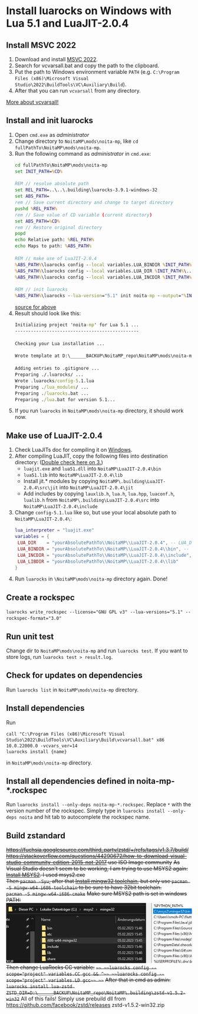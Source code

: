 # Install luarocks on Windows with Lua 5.1 and LuaJIT-2.0.4

## Install MSVC 2022
1. Download and install [MSVC 2022](https://visualstudio.microsoft.com/de/downloads/#build-tools-for-visual-studio-2022).
2. Search for vcvarsall.bat and copy the path to the clipboard.
3. Put the path to Windows environment variable `PATH` (e.g. `C:\Program Files (x86)\Microsoft Visual Studio\2022\BuildTools\VC\Auxiliary\Build`).
4. After that you can run `vcvarsall` from any directory.

[More about vcvarsall!](https://learn.microsoft.com/en-us/cpp/build/building-on-the-command-line?view=msvc-170#developer_command_file_locations)

## Install and init luarocks

1. Open `cmd.exe` as *administrator*
2. Change directory to `NoitaMP\mods\noita-mp`, like `cd fullPathTo\NoitaMP\mods\noita-mp`.
3. Run the following command as *administrator* in `cmd.exe`:
   ```cmd
   cd fullPathTo\NoitaMP\mods\noita-mp
   set INIT_PATH=%CD%
   
   REM // resolve absolute path
   set REL_PATH=..\..\.building\luarocks-3.9.1-windows-32
   set ABS_PATH=
   rem // Save current directory and change to target directory
   pushd %REL_PATH%
   rem // Save value of CD variable (current directory)
   set ABS_PATH=%CD%
   rem // Restore original directory
   popd   
   echo Relative path: %REL_PATH%
   echo Maps to path: %ABS_PATH%
   
   REM // make use of LuaJIT-2.0.4  
   %ABS_PATH%\luarocks config --local variables.LUA_BINDIR %INIT_PATH%\..\..\LuaJIT-2.0.4\bin
   %ABS_PATH%\luarocks config --local variables.LUA_DIR %INIT_PATH%\..\..\LuaJIT-2.0.4
   %ABS_PATH%\luarocks config --local variables.LUA_INCDIR %INIT_PATH%\..\..\LuaJIT-2.0.4\include
   
   REM // init luarocks
   %ABS_PATH%\luarocks --lua-version="5.1" init noita-mp --output="%INIT_PATH%" --homepage="https://github.com/Ismoh/NoitaMP" --lua-versions="5.1" --license="GNU GPL v3"
   ```
   [source for above](https://stackoverflow.com/questions/1645843/resolve-absolute-path-from-relative-path-and-or-file-name)
4. Result should look like this:
   ```cmd
   Initializing project 'noita-mp' for Lua 5.1 ...
   -----------------------------------------------
   
   Checking your Lua installation ...
   
   Wrote template at D:\______BACKUP\NoitaMP_repo\NoitaMP\mods\noita-mp -- you should now edit and finish it.
   
   Adding entries to .gitignore ...
   Preparing ./.luarocks/ ...
   Wrote .luarocks/config-5.1.lua
   Preparing ./lua_modules/ ...
   Preparing ./luarocks.bat ...
   Preparing ./lua.bat for version 5.1...
   ```
5. If you run `luarocks` in `NoitaMP\mods\noita-mp` directory, it should work now.

## Make use of LuaJIT-2.0.4
1. Check LuaJITs doc for compiling it on [Windows](https://luajit.org/install.html#windows).
2. After compiling LuaJIT, copy the following files into destination directory: ([Double check here on 3.](https://gist.github.com/Egor-Skriptunoff/cb952f7eaf39b7b1bf739b818ece87cd))
   - `luajit.exe` and `lua51.dll` into `NoitaMP\LuaJIT-2.0.4\bin`
   - `lua51.lib` into `NoitaMP\LuaJIT-2.0.4\lib`
   - Install jit.* modules by copying `NoitaMP\.building\LuaJIT-2.0.4\src\jit` into `NoitaMP\LuaJIT-2.0.4\jit`
   - Add includes by copying `lauxlib.h`, `lua.h`, `lua.hpp`, `luaconf.h`, `lualib.h` from `NoitaMP\.building\LuaJIT-2.0.4\src` into `NoitaMP\LuaJIT-2.0.4\include`
3. Change `config-5.1.lua` like so, but use your local absolute path to `NoitaMP\LuaJIT-2.0.4\`:
   ```lua
   lua_interpreter = "luajit.exe"
   variables = {
    LUA_DIR    = "yourAbsolutePathTo\\NoitaMP\\LuaJIT-2.0.4", -- LUA_DIR = "C:\\msys64\\mingw32",
    LUA_BINDIR = "yourAbsolutePathTo\\NoitaMP\\LuaJIT-2.0.4\\bin", -- LUA_BINDIR = "C:\\msys64\\mingw32\\bin",
    LUA_INCDIR = "yourAbsolutePathTo\\NoitaMP\\LuaJIT-2.0.4\\include", -- LUA_INCDIR = "C:\\msys64\\mingw32/include/lua5.1",
    LUA_LIBDIR = "yourAbsolutePathTo\\NoitaMP\\LuaJIT-2.0.4\\lib"
   }
   ```
4. Run `luarocks` in `\NoitaMP\mods\noita-mp` directory again. Done!

## Create a rockspec
`luarocks write_rockspec --license="GNU GPL v3" --lua-versions="5.1" --rockspec-format="3.0"`

## Run unit test
Change dir to `NoitaMP\mods\noita-mp` and run `luarocks test`.
If you want to store logs, run `luarocks test > result.log`.

## Check for updates on dependencies
Run `luarocks list` in `NoitaMP\mods\noita-mp` directory.

## Install dependencies
Run
```
call "C:\Program Files (x86)\Microsoft Visual Studio\2022\BuildTools\VC\Auxiliary\Build\vcvarsall.bat" x86 10.0.22000.0 -vcvars_ver=14
luarocks install {name}
```
in `NoitaMP\mods\noita-mp` directory.



## Install all dependencies defined in noita-mp-*.rockspec
Run `luarocks install --only-deps noita-mp-*.rockspec`. Replace `*` with the version number of the rockspec.
Simply type in `luarocks install --only-deps noita` and hit tab to autocomplete the rockspec name.


## Build zstandard
~~https://fuchsia.googlesource.com/third_party/zstd/+/refs/tags/v1.3.7/build/~~
~~https://stackoverflow.com/questions/44290672/how-to-download-visual-studio-community-edition-2015-not-2017 use ISO Image community~~
~~As Visual Studio doesn't seem to be working, I am trying to use MSYS2 again:~~\
~~[Install MSYS2](https://www.msys2.org/). I used msys2.exe~~\
~~Then `pacman -Syu`, after that [Install mingw32 toolchain](https://docs.epics-controls.org/projects/how-tos/en/latest/getting-started/installation-windows-msys2.html), but only use `pacman -S mingw-w64-i686-toolchain` to be sure to have 32bit toolchain.~~\
~~`pacman -S mingw-w64-i686-cmake`~~
~~Make sure MSYS2 path is set in windows PATH:~~\
~~![system-path-variable.JPG](../miscs/.building/system-path-variable.JPG)~~\
~~Then change LuaRocks CC variable:~~
~~```~~
~~luarocks config --scope="project" variables.CC gcc && ^~~
~~luarocks config --scope="project" variables.LD gcc~~
~~```~~
~~After that in cmd as admin:~~\
~~`luarocks install lua-zstd ZSTD_DIR=D:\______BACKUP\NoitaMP_repo\NoitaMP\.building\zstd-v1.5.2-win32`~~
All of this fails! Simply use prebuild dll from https://github.com/facebook/zstd/releases zstd-v1.5.2-win32.zip




